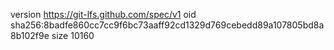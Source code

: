 version https://git-lfs.github.com/spec/v1
oid sha256:8badfe860cc7cc9f6bc73aaff92cd1329d769cebedd89a107805bd8a8b102f9e
size 10160
